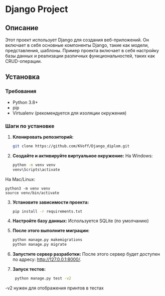 # Django Project

## Описание

Этот проект использует Django для создания веб-приложений. Он включает в себя
основные компоненты Django, такие как модели, представления, шаблоны.
Пример проекта включает в себя настройку базы данных и реализации различных
функциональностей, таких как CRUD-операции.

## Установка

### Требования

- Python 3.8+
- pip
- Virtualenv (рекомендуется для изоляции окружения)

### Шаги по установке

1. **Клонировать репозиторий:**

   ```bash
   git clone https://github.com/KVoff/Django_diplom.git

2. **Создайте и активируйте виртуальное окружение:**
   На Windows:
    ```bash
   python -m venv venv
   venv\Scripts\activate

На Mac/Linux:

    python3 -m venv venv
    source venv/bin/activate

3. **Установите зависимости проекта:**

    ```bash
   pip install -r requirements.txt

4. **Настройте базу данных:**
   Используется SQLite (по умолчанию)

5. **После этого выполните миграции:**
   ```bash
   python manage.py makemigrations
   python manage.py migrate

6. **Запустите сервер разработки:**
После этого сервер будет доступен по адресу: http://127.0.0.1:8000/.


7. **Запуск тестов:**
   ```bash
    python manage.py test -v2    

-v2 нужен для отображения принтов в тестах






   

